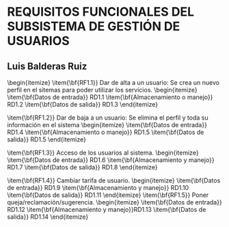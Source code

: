 # REQUISITOS FUNCIONALES DEL SUBSISTEMA  DE GESTIÓN DE USUARIOS
## Luis Balderas Ruiz

\begin{itemize}
  \item{\bf{RF1.1}} Dar de alta a un usuario: Se crea un nuevo perfil en el sitemas para poder utilizar los servicios.
    \begin{itemize}
      \item{\bf{Datos de entrada}} RD1.1
      \item{\bf{Almacenamiento o manejo}} RD1.2
      \item{\bf{Datos de salida}} RD1.3
    \end{itemize}

  \item{\bf{RF1.2}} Dar de baja a un usuario: Se elimina el perfil y toda su información en el sistema
    \begin{itemize}
      \item{\bf{Datos de entrada}} RD1.4
      \item{\bf{Almacenamiento o manejo}} RD1.5
      \item{\bf{Datos de salida}} RD1.5
    \end{itemize}

  \item{\bf{RF1.3}} Acceso de los usuarios al sistema.
     \begin{itemize}
      \item{\bf{Datos de entrada}} RD1.6
      \item{\bf{Almacenamiento y manejo}} RD1.7
      \item{\bf{Datos de salida}} RD1.8
     \end{itemize}

  \item{\bf{RF1.4}} Cambiar tarifa de usuario.
    \begin{itemize}
      \item{\bf{Datos de entrada}} RD1.9
      \item{\bf{Almacenamiento y manejo}} RD1.10
      \item{\bf{Datos de salida}} RD1.11
    \end{itemize}
  \item{\bf{RF1.5}} Poner queja/reclamación/sugerencia.
    \begin{itemize}
      \item{\bf{Datos de entrada}} RD1.12
      \item{\bf{Almacenamiento y manejo}}RD1.13
      \item{\bf{Datos de salida}} RD1.14
\end{itemize}
